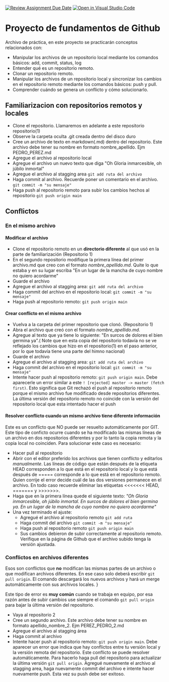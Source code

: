 [![Review Assignment Due Date](https://classroom.github.com/assets/deadline-readme-button-24ddc0f5d75046c5622901739e7c5dd533143b0c8e959d652212380cedb1ea36.svg)](https://classroom.github.com/a/A6rZiKqq)
[![Open in Visual Studio Code](https://classroom.github.com/assets/open-in-vscode-c66648af7eb3fe8bc4f294546bfd86ef473780cde1dea487d3c4ff354943c9ae.svg)](https://classroom.github.com/online_ide?assignment_repo_id=9883733&assignment_repo_type=AssignmentRepo)
# Proyecto de fundamentos de Github

Archivo de práctica, en este proyecto se practicarán conceptos relacionados con: 

* Manipular los archivos de un repositorio local mediante los comandos básicos: add, commit, status, log
* Entender qué es un repositorio remoto.
* Clonar un repositorio remoto.
* Manipular los archivos de un repositorio local y sincronizar los cambios en el repositorio remoto mediante los comandos básicos: push y pull.
* Comprender cuándo se genera un conflicto y cómo solucionarlo.


## Familiarizacion con repositorios remotos  y locales
*	Clone el repositorio. Llamaremos en adelante a este repositorio repositorio(1)
* Observe la carpeta oculta .git creada dentro del disco duro
*	Cree un archivo de texto en markdown(.md) dentro del repositorio. Este archivo debe tener su nombre en formato nombre_apellido. Ejm PEDRO_PEREZ.md
*	Agregue el archivo al repositorio local
*	Agregue el archivo un nuevo texto que diga "Oh Gloria inmarcesible, oh júbilo inmortal"
*	Agregue el archivo al stagging area  ``git add ruta del archivo``
*	Haga commit al archivo. Recuerde poner un comentario en el archivo.   ``git commit -m "su mensaje" ``
*	Haga push al repositorio remoto para subir los cambios hechos al repositorio ``git push origin main``

## Conflictos
### En el mismo archivo
#### Modificar el archivo
* Clone el repositorio remoto en un **directorio diferente** al que usó en la parte de familiarización (Repositorio 1)
* En el segundo repositorio modifique la primera línea del primer archivo.md que creo con el formato *nombre_apellido.md*. Quite lo que estaba y en su lugar escriba "En un lugar de la mancha de cuyo nombre no quiero acordarme"
* Guarde el archivo
* Agregue el archivo al stagging area:  ``git add ruta del archivo``
* Haga commit del archivo en el repositorio local: ``git commit -m "su mensaje" ``
* Haga push al repositorio remoto: ``git push origin main``
 
#### Crear conflicto en el mismo archivo
* Vuelva a la carpeta del primer repositorio que clonó. (Repositorio 1)
* Abra el archivo que creó con el formato *nombre_apellido.md*.
* Agregue al texto que ya tiene lo siguiente: "En surcos de dolores el bien germina ya".( Note que en esta copia del repositorio todavía no se ve reflejado los cambios que hizo en el repositorio(1) en el paso anterior, por lo que todavía tiene una parte del himno nacional)
* Guarde el archivo
* Agregue el archivo al stagging area:  ``git add ruta del archivo``
* Haga commit del archivo en el repositorio local: ``git commit -m "su mensaje" ``
* Intente hacer push al repositorio remoto: ``git push origin main``. Debe aparecerle un error similar a este ``! [rejected] master -> master (fetch first)``. Esto significa que Git rechazó el push al repositorio remoto porque el mismo archivo fue modificado desde repositorios diferentes. La última versión del repositorio remoto no coincide con la versión del repositorio local que esta intentado hacer el push

#### Resolver conflicto cuando un mismo archivo tiene diferente información
Este es un conflicto que NO puede ser resuelto automáticamente por GIT. Este tipo de conficto ocurre cuando se ha modificado las mismas líneas de un archivo en dos repositorios diferentes y por lo tanto la copia remota y la copia local no coinciden.  Para solucionar este caso es necesario: 
* Hacer pull al repositorio
* Abrir con el editor preferido los archivos que tienen conflicto y editarlos *manualmente*. Las líneas de código que están después de la etiqueta HEAD corresponden a lo que está en el repositorio local y lo que está después de ===== corresponde a lo que está en el repositorio remoto. Quien corrije el error decide cuál de las dos versiones permanece en el archivo. En todo caso recuerde eliminar las etiquetas <<<<<<< HEAD, ======= y >>>>>>>.
* Haga que en la primera línea quede el siguiente texto: *"Oh Gloria inmarcesible, oh júbilo inmortal. En surcos de dolores el bien germina ya. En un lugar de la mancha de cuyo nombre no quiero acordarme"*
* Una vez terminado el ajuste:
    * Agregué el archivo al repositorio remoto  ``git add ruta``
    * Haga commit del archivo ``git commit -m "su mensaje" ``
    * Haga push al repositorio remoto ``git push origin main``
    * Sus cambios debieron de subir correctamente al repositorio remoto. Verifique en la página de Github que el archivo subido tenga la versión ajustada. 

 ### Conflictos en archivos diferentes
Esos son conflictos que **no** modifican las mismas partes de un archivo o que modifican archivos diferentes.  En ese caso solo deberá escribir ``git pull origin``. El comando descargará los nuevos archivos y hará un merge automáticamente con sus archivos locales. }

Este tipo de error es **muy común** cuando se trabaja en equipo, por esa razón antes de subir cambios use siempre el comando  ``git pull origin`` para bajar la última versión del repositorio. 

* Vaya al repositorio 2
*	Cree un segundo archivo. Este archivo debe tener su nombre en formato apellido_nombre_2. Ejm PEREZ_PEDRO_2.md
*	Agregue el archivo al stagging área 
*	Haga commit al archivo
*	Intente hacer push al repositorio remoto: ``git push origin main``. Debe aparecer un error que indica que hay conflictos entre tu versión local y la versión remota del repositorio.  Este conflicto se puede resolver automáticamente. Para hacerlo haga pull del repositorio para actualizar la última versión ``git pull origin``. Agregué nuevamente el archivo al stagging area, haga nuevamente commit del archivo e intente hacer nuevamente push. Esta vez su push debe ser exitoso. 
